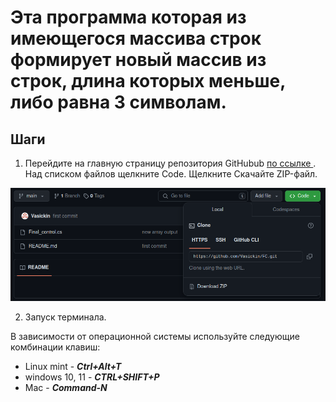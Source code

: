 # Эта программа которая из имеющегося массива строк формирует новый массив из строк, длина которых меньше, либо равна 3 символам.

## Шаги

1. Перейдите на главную страницу репозитория GitHubub [по ссылке ](https://github.com/Vasickin/FC.git). Над списком файлов щелкните Code. Щелкните Скачайте ZIP-файл.

![Текст описания](pic1.jpg)

2. Запуск терминала.

В зависимости от операционной системы используйте следующие комбинации клавиш:

* Linux mint -  ***Ctrl+Alt+T***
* windows 10, 11 - ***CTRL+SHIFT+P***
* Mac - ***Command-N***

